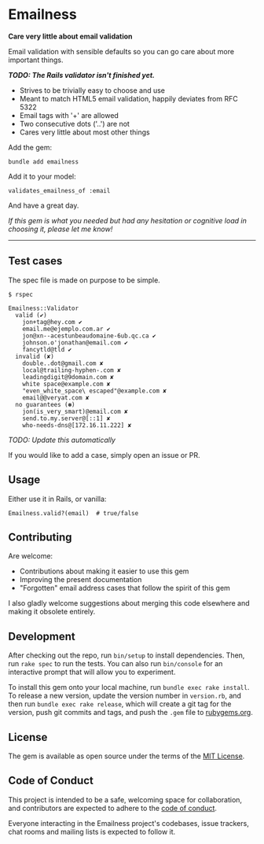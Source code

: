 # Emailness
**Care very little about email validation**

Email validation with sensible defaults so you can go care about more important things.

***TODO: The Rails validator isn't finished yet.***

* Strives to be trivially easy to choose and use
* Meant to match HTML5 email validation, happily deviates from RFC 5322
* Email tags with '+' are allowed
* Two consecutive dots ('..') are not
* Cares very little about most other things


Add the gem:

```
bundle add emailness
```

Add it to your model:

```
validates_emailness_of :email
```

And have a great day.

*If this gem is what you needed but had any hesitation or cognitive load in choosing it, please let me know!*

---

## Test cases
The spec file is made on purpose to be simple.

```
$ rspec

Emailness::Validator
  valid (✔)
    jon+tag@hey.com ✔
    email.me@ejemplo.com.ar ✔
    jon@xn--acestunbeaudomaine-6ub.qc.ca ✔
    johnson.o'jonathan@email.com ✔
    fancytld@tld ✔
  invalid (✘)
    double..dot@gmail.com ✘
    local@trailing-hyphen-.com ✘
    leadingdigit@9domain.com ✘
    white space@example.com ✘
    "even_white_space\ escaped"@example.com ✘
    email@@veryat.com ✘
  no guarantees (✽)
    jon(is_very_smart)@email.com ✘
    send.to.my.server@[::1] ✘
    who-needs-dns@[172.16.11.222] ✘
```

*TODO: Update this automatically*

If you would like to add a case, simply open an issue or PR.

## Usage

Either use it in Rails, or vanilla:

```
Emailness.valid?(email)  # true/false
```

## Contributing
Are welcome:

* Contributions about making it easier to use this gem
* Improving the present documentation
* "Forgotten" email address cases that follow the spirit of this gem

I also gladly welcome suggestions about merging this code elsewhere and making it obsolete entirely.

## Development

After checking out the repo, run `bin/setup` to install dependencies. Then, run `rake spec` to run the tests. You can also run `bin/console` for an interactive prompt that will allow you to experiment.

To install this gem onto your local machine, run `bundle exec rake install`. To release a new version, update the version number in `version.rb`, and then run `bundle exec rake release`, which will create a git tag for the version, push git commits and tags, and push the `.gem` file to [rubygems.org](https://rubygems.org).


## License
The gem is available as open source under the terms of the [MIT License](https://opensource.org/licenses/MIT).

## Code of Conduct
This project is intended to be a safe, welcoming space for collaboration, and contributors are expected to adhere to the [code of conduct](https://github.com/joallard/emailness/blob/master/CODE_OF_CONDUCT.md).

Everyone interacting in the Emailness project's codebases, issue trackers, chat rooms and mailing lists is expected to follow it.
